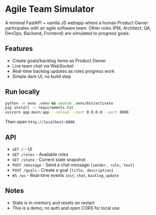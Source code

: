 # Agile Team Simulator

A minimal FastAPI + vanilla JS webapp where a human Product Owner participates with an agile software team. Other roles (PM, Architect, QA, DevOps, Backend, Frontend) are simulated to progress goals.

## Features
- Create goals/backlog items as Product Owner
- Live team chat via WebSocket
- Real-time backlog updates as roles progress work
- Simple dark UI, no build step

## Run locally

```bash
python -m venv .venv && source .venv/bin/activate
pip install -r requirements.txt
uvicorn app.main:app --reload --host 0.0.0.0 --port 8000
```

Then open `http://localhost:8000`.

## API
- `GET /` - UI
- `GET /roles` - Available roles
- `GET /state` - Current state snapshot
- `POST /message` - Send a chat message `{sender, role, text}`
- `POST /goals` - Create a goal `{title, description}`
- `WS /ws` - Real-time events `init`, `chat`, `backlog_update`

## Notes
- State is in-memory and resets on restart
- This is a demo; no auth and open CORS for local use
